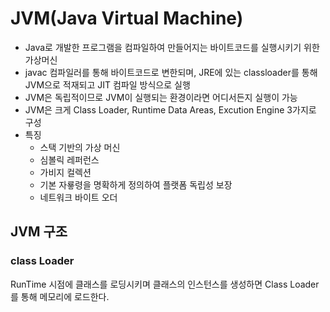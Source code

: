 # JVM(Java Virtual Machine)

- Java로 개발한 프로그램을 컴파일하여 만들어지는 바이트코드를 실행시키기 위한 가상머신
- javac 컴파일러를 통해 바이트코드로 변한되며, JRE에 있는 classloader를 통해 JVM으로 적재되고 JIT 컴파일 방식으로 실행
- JVM은 독립적이므로 JVM이 실행되는 환경이라면 어디서든지 실행이 가능
- JVM은 크게 Class Loader, Runtime Data Areas, Excution Engine 3가지로 구성
- 특징
  - 스택 기반의 가상 머신
  - 심볼릭 레퍼런스
  - 가비지 컬렉션
  - 기본 자룧령을 명확하게 정의하여 플랫폼 독립성 보장
  - 네트워크 바이트 오더

## JVM 구조

### class Loader

RunTime 시점에 클래스를 로딩시키며 클래스의 인스턴스를 생성하면 Class Loader를 통해 메모리에 로드한다.